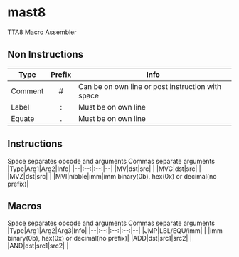 # mast8
TTA8 Macro Assembler
## Non Instructions
|Type|Prefix|Info|
|--|:--:|--|
|Comment|#|Can be on own line or post instruction with space|
|Label|:|Must be on own line|
|Equate|.|Must be on own line|
## Instructions
Space separates opcode and arguments
Commas separate arguments
|Type|Arg1|Arg2|Info|
|--|:--:|:--:|--|
|MV|dst|src|  |
|MVC|dst|src|  |
|MVZ|dst|src|  |
|MVI|nibble|imm|imm binary(0b), hex(0x) or decimal(no prefix)|

## Macros
Space separates opcode and arguments
Commas separate arguments
|Type|Arg1|Arg2|Arg3|Info|
|--|:--:|:--:|:--:|--|
|JMP|LBL/EQU/imm|  |  |imm binary(0b), hex(0x) or decimal(no prefix)|
|ADD|dst|src1|src2|  |
|AND|dst|src1|src2|  |
